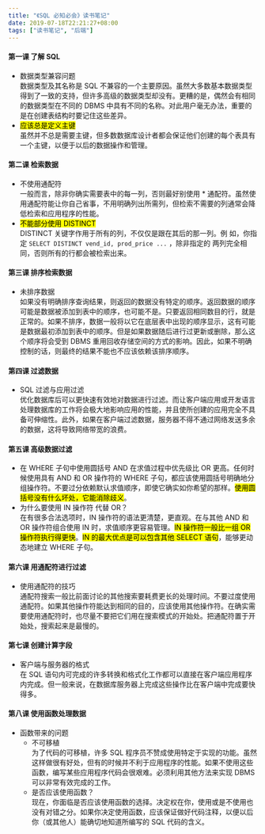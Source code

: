 ```yaml
---
title: "《SQL 必知必会》读书笔记"
date: 2019-07-18T22:21:27+08:00
tags: ["读书笔记", "后端"]
---
```


#### 第一课 了解 SQL

- 数据类型兼容问题  
  数据类型及其名称是 SQL 不兼容的一个主要原因。虽然大多数基本数据类型得到了一致的支持，但许多高级的数据类型却没有。更糟的是，偶然会有相同的数据类型在不同的 DBMS 中具有不同的名称。对此用户毫无办法，重要的是在创建表结构时要记住这些差异。
- <mark>应该总是定义主键</mark>  
  虽然并不总是需要主键，但多数数据库设计者都会保证他们创建的每个表具有一个主键，以便于以后的数据操作和管理。

#### 第二课 检索数据

- 不使用通配符  
  一般而言，除非你确实需要表中的每一列，否则最好别使用 \* 通配符。虽然使用通配符能让你自己省事，不用明确列出所需列，但检索不需要的列通常会降低检索和应用程序的性能。
- <mark>不能部分使用 DISTINCT</mark>  
  DISTINCT 关键字作用于所有的列，不仅仅是跟在其后的那一列。例
  如，你指定 `SELECT DISTINCT vend_id, prod_price ...` ，除非指定的
  两列完全相同，否则所有的行都会被检索出来。

#### 第三课 排序检索数据

- 未排序数据  
  如果没有明确排序查询结果，则返回的数据没有特定的顺序。返回数据的顺序可能是数据被添加到表中的顺序，也可能不是。只要返回相同数目的行，就是正常的。如果不排序，数据一般将以它在底层表中出现的顺序显示，这有可能是数据最初添加到表中的顺序。但是如果数据随后进行过更新或删除，那么这个顺序将会受到 DBMS 重用回收存储空间的方式的影响。因此，如果不明确控制的话，则最终的结果不能也不应该依赖该排序顺序。

#### 第四课 过滤数据

- SQL 过滤与应用过滤  
  优化数据库后可以更快速有效地对数据进行过滤。而让客户端应用或开发语言处理数据库的工作将会极大地影响应用的性能，并且使所创建的应用完全不具备可伸缩性。此外，如果在客户端过滤数据，服务器不得不通过网络发送多余的数据，这将导致网络带宽的浪费。

#### 第五课 高级数据过滤

- 在 WHERE 子句中使用圆括号
  AND 在求值过程中优先级比 OR 更高。任何时候使用具有 AND 和 OR 操作符的 WHERE 子句，都应该使用圆括号明确地分组操作符。不要过分依赖默认求值顺序，即使它确实如你希望的那样。<mark>使用圆括号没有什么坏处，它能消除歧义</mark>。
- 为什么要使用 IN 操作符 代替 OR？  
  在有很多合法选项时，IN 操作符的语法更清楚，更直观。在与其他 AND 和 OR 操作符组合使用 IN 时，求值顺序更容易管理。<mark>IN 操作符一般比一组 OR 操作符执行得更快</mark>。<mark>IN 的最大优点是可以包含其他 SELECT 语句</mark>，能够更动态地建立 WHERE 子句。

#### 第六课 用通配符进行过滤

- 使用通配符的技巧  
  通配符搜索一般比前面讨论的其他搜索要耗费更长的处理时间。不要过度使用通配符。如果其他操作符能达到相同的目的，应该使用其他操作符。在确实需要使用通配符时，也尽量不要把它们用在搜索模式的开始处。把通配符置于开始处，搜索起来是最慢的。

#### 第七课 创建计算字段

- 客户端与服务器的格式  
  在 SQL 语句内可完成的许多转换和格式化工作都可以直接在客户端应用程序内完成。但一般来说，在数据库服务器上完成这些操作比在客户端中完成要快得多。

#### 第八课 使用函数处理数据

- 函数带来的问题
  - 不可移植  
    为了代码的可移植，许多 SQL 程序员不赞成使用特定于实现的功能。虽然这样做很有好处，但有的时候并不利于应用程序的性能。如果不使用这些函数，编写某些应用程序代码会很艰难。必须利用其他方法来实现 DBMS 可以非常有效完成的工作。
  - 是否应该使用函数？  
    现在，你面临是否应该使用函数的选择。决定权在你，使用或是不使用也没有对错之分。如果你决定使用函数，应该保证做好代码注释，以便以后你（或其他人）能确切地知道所编写的 SQL 代码的含义。
